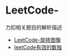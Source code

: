 # LeetCode-
力扣相关题目的解析描述

- [LeetCode-旋转图像](https://1914k.github.io/2020/03/03/LeetCode-%E6%97%8B%E8%BD%AC%E5%9B%BE%E5%83%8F%20copy/)
- [leetCode有效的数独](https://1914k.github.io/2020/03/03/LeetCode-%E6%9C%89%E6%95%88%E7%9A%84%E6%95%B0%E7%8B%AC/#more)
